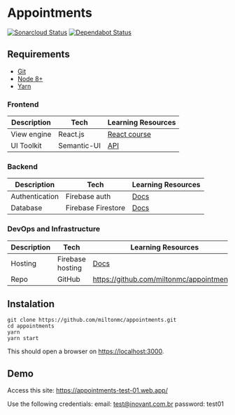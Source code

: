 # Appointments

[![Sonarcloud Status](https://sonarcloud.io/api/project_badges/measure?project=appointments&metric=alert_status)](https://sonarcloud.io/dashboard?id=appointments)
[![Dependabot Status](https://api.dependabot.com/badges/status?host=github&repo=miltonmc/appointments)](https://dependabot.com)

## Requirements

- [Git](https://git-scm.com/downloads)
- [Node 8+](https://nodejs.org/en/download/)
- [Yarn](https://yarnpkg.com/en/docs/install)

### Frontend

| Description | Tech        | Learning Resources                                                  |
| ----------- | ----------- | ------------------------------------------------------------------- |
| View engine | React.js    | [React course](https://reacttraining.com/online/react-fundamentals) |
| UI Toolkit  | Semantic-UI | [API](https://react.semantic-ui.com)                                |

### Backend

| Description    | Tech               | Learning Resources                               |
| -------------- | ------------------ | ------------------------------------------------ |
| Authentication | Firebase auth      | [Docs](https://firebase.google.com/docs/auth/)   |
| Database       | Firebase Firestore | [Docs](https://cloud.google.com/firestore/docs/) |

### DevOps and Infrastructure

| Description | Tech             | Learning Resources                                |
| ----------- | ---------------- | ------------------------------------------------- |
| Hosting     | Firebase hosting | [Docs](https://firebase.google.com/docs/hosting/) |
| Repo        | GitHub           | <https://github.com/miltonmc/appointments/>       |

## Instalation

```shell
git clone https://github.com/miltonmc/appointments.git
cd appointments
yarn
yarn start
```

This should open a browser on <https://localhost:3000>.

## Demo

Access this site: <https://appointments-test-01.web.app/>

Use the following credentials:
email: test@inovant.com.br
password: test01
